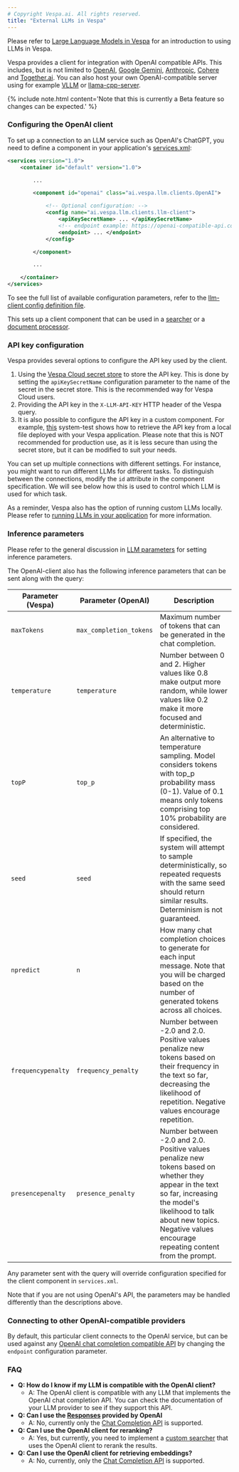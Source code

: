 ```yaml
---
# Copyright Vespa.ai. All rights reserved.
title: "External LLMs in Vespa"
---
```


Please refer to [Large Language Models in Vespa](llms-in-vespa.html) for an
introduction to using LLMs in Vespa.

Vespa provides a client for integration with OpenAI compatible APIs.
This includes, but is not limited to 
[OpenAI](https://platform.openai.com/docs/overview), 
[Google Gemini](https://ai.google.dev/), 
[Anthropic](https://www.anthropic.com/api), 
[Cohere](https://docs.cohere.com/docs/compatibility-api) 
and [Together.ai](https://docs.together.ai/docs/openai-api-compatibility).
You can also host your own OpenAI-compatible server using for example 
[VLLM](https://docs.vllm.ai/en/latest/getting_started/quickstart.html#quickstart-online) or 
[llama-cpp-server](https://llama-cpp-python.readthedocs.io/en/latest/server/).

{% include note.html content='Note that this is currently a Beta feature so changes can be expected.' %}

### Configuring the OpenAI client

To set up a connection to an LLM service such as OpenAI's ChatGPT, you need to
define a component in your application's
[services.xml](reference/services.html):

```xml
<services version="1.0">
    <container id="default" version="1.0">

        ...

        <component id="openai" class="ai.vespa.llm.clients.OpenAI">

            <!-- Optional configuration: -->
            <config name="ai.vespa.llm.clients.llm-client">
                <apiKeySecretName> ... </apiKeySecretName>
                <!-- endpoint example: https://openai-compatible-api.com/v1/ -->
                <endpoint> ... </endpoint>
            </config>

        </component>

        ...

    </container>
</services>
```

To see the full list of available configuration parameters, refer to the [llm-client config definition file](https://github.com/vespa-engine/vespa/blob/master/model-integration/src/main/resources/configdefinitions/llm-client.def).

This sets up a client component that can be used in a
[searcher](glossary.html#searcher) or a [document processor](glossary.html#document-processor).

### API key configuration

Vespa provides several options to configure the API key used by the client.

1. Using the [Vespa Cloud secret store](https://cloud.vespa.ai/en/security/secret-store.html) to store the API key. This is done by setting the `apiKeySecretName` configuration parameter to the name of the secret in the secret store. This is the recommended way for Vespa Cloud users.
2. Providing the API key in the `X-LLM-API-KEY` HTTP header of the Vespa query. 
3. It is also possible to configure the API key in a custom component. For example, [this](https://github.com/vespa-engine/system-test/tree/master/tests/docproc/generate_field_openai) system-test shows how to retrieve the API key from a local file deployed with your Vespa application. Please note that this is NOT recommended for production use, as it is less secure than using the secret store, but it can be modified to suit your needs.

You can set up multiple connections with different settings. For instance, you
might want to run different LLMs for different tasks. To distinguish between the
connections, modify the `id` attribute in the component specification. We will
see below how this is used to control which LLM is used for which task.

As a reminder, Vespa also has the option of running custom LLMs locally. Please refer to
[running LLMs in your application](llms-local.html) for more information.

### Inference parameters

Please refer to the general discussion in [LLM parameters](llms-in-vespa.html#llm-parameters) for setting inference
parameters.

The OpenAI-client also has the following inference parameters that can be sent along
with the query:

<table class="table">
  <thead>
    <tr>
      <th>Parameter (Vespa)</th>
      <th>Parameter (OpenAI)</th>
      <th>Description</th>
    </tr>
  </thead>
  <tbody>
    <tr>
      <td><code>maxTokens</code></td>
      <td><code>max_completion_tokens</code></td>
      <td>Maximum number of tokens that can be generated in the chat completion.</td>
    </tr>
    <tr>
      <td><code>temperature</code></td>
      <td><code>temperature</code></td>
      <td>Number between 0 and 2. Higher values like 0.8 make output more random, while lower values like 0.2 make it more focused and deterministic.</td>
    </tr>
    <tr>
      <td><code>topP</code></td>
      <td><code>top_p</code></td>
      <td>An alternative to temperature sampling. Model considers tokens with top_p probability mass (0-1). Value of 0.1 means only tokens comprising top 10% probability are considered.</td>
    </tr>
    <tr>
      <td><code>seed</code></td>
      <td><code>seed</code></td>
      <td>If specified, the system will attempt to sample deterministically, so repeated requests with the same seed should return similar results. Determinism is not guaranteed.</td>
    </tr>
    <tr>
      <td><code>npredict</code></td>
      <td><code>n</code></td>
      <td>How many chat completion choices to generate for each input message. Note that you will be charged based on the number of generated tokens across all choices.</td>
    </tr>
    <tr>
      <td><code>frequencypenalty</code></td>
      <td><code>frequency_penalty</code></td>
      <td>Number between -2.0 and 2.0. Positive values penalize new tokens based on their frequency in the text so far, decreasing the likelihood of repetition. Negative values encourage repetition.</td>
    </tr>
    <tr>
      <td><code>presencepenalty</code></td>
      <td><code>presence_penalty</code></td>
      <td>Number between -2.0 and 2.0. Positive values penalize new tokens based on whether they appear in the text so far, increasing the model's likelihood to talk about new topics. Negative values encourage repeating content from the prompt.</td>
    </tr>
  </tbody>
</table>

Any parameter sent with the query will override configuration specified for the client component in `services.xml`.

Note that if you are not using OpenAI's API, the parameters may be handled differently than the descriptions above.


### Connecting to other OpenAI-compatible providers

By default, this particular client connects to the OpenAI service, but can be used against any
<a href="https://platform.openai.com/docs/guides/text-generation/chat-completions-api" data-proofer-ignore>OpenAI chat completion compatible API</a>
by changing the `endpoint` configuration parameter.

### FAQ

- **Q: How do I know if my LLM is compatible with the OpenAI client?**
  - A: The OpenAI client is compatible with any LLM that implements the OpenAI chat completion API. You can check the documentation of your LLM provider to see if they support this API.
- **Q: Can I use the [Responses](https://platform.openai.com/docs/api-reference/responses/create) provided by OpenAI**
  - A: No, currently only the [Chat Completion API](https://platform.openai.com/docs/api-reference/chat) is supported.
- **Q: Can I use the OpenAI client for reranking?**
  - A: Yes, but currently, you need to implement a [custom searcher](/en/searcher-development.html) that uses the OpenAI client to rerank the results.
- **Q: Can I use the OpenAI client for retrieving embeddings?**
  - A: No, currently, only the [Chat Completion API](https://platform.openai.com/docs/api-reference/chat) is supported.
